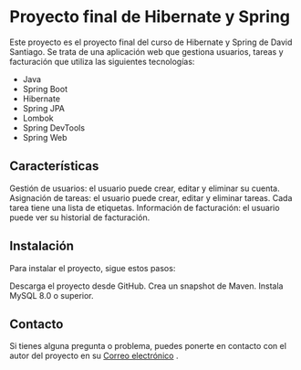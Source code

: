 # Proyecto final de Hibernate y Spring

Este proyecto es el proyecto final del curso de Hibernate y Spring de David Santiago. Se trata de una aplicación web que gestiona usuarios, tareas y facturación que utiliza las siguientes tecnologías:

* Java
* Spring Boot
* Hibernate
* Spring JPA
* Lombok
* Spring DevTools
* Spring Web

## Características
Gestión de usuarios: el usuario puede crear, editar y eliminar su cuenta.
Asignación de tareas: el usuario puede crear, editar y eliminar tareas. Cada tarea tiene una lista de etiquetas.
Información de facturación: el usuario puede ver su historial de facturación.

## Instalación
Para instalar el proyecto, sigue estos pasos:

Descarga el proyecto desde GitHub.
Crea un snapshot de Maven.
Instala MySQL 8.0 o superior.

## Contacto
Si tienes alguna pregunta o problema, puedes ponerte en contacto con el autor del proyecto en su [Correo electrónico](mailto:davidsantiago434@gmail.com) .
